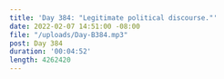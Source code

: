 ```yaml
---
title: 'Day 384: "Legitimate political discourse."'
date: 2022-02-07 14:51:00 -08:00
file: "/uploads/Day-B384.mp3"
post: Day 384
duration: '00:04:52'
length: 4262420
---
```


